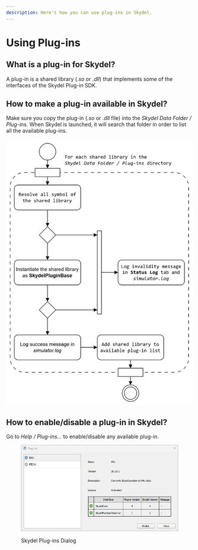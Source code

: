 ```yaml
---
description: Here's how you can use plug-ins in Skydel.
---
```


# Using Plug-ins

## What is a plug-in for Skydel?

A plug-in is a shared library (_.so_ or _.dll_) that implements some of the interfaces of the Skydel Plug-in SDK.

## How to make a plug-in available in Skydel?

Make sure you copy the plug-in (_.so_ or _.dll_ file) into the _Skydel Data Folder / Plug-ins._ When Skydel is launched, it will search that folder in order to list all the available plug-ins.

<picture><source srcset="../.gitbook/assets/cs_gitbook-using_plugins_load_dark.png" media="(prefers-color-scheme: dark)"><img src="../.gitbook/assets/cs_gitbook-using_plugins_load_light.png" alt="Skydel&#x27;s Plug-in Search at Startup"></picture>

## How to enable/disable a plug-in in Skydel?

Go to _Help / Plug-ins..._ to enable/disable any available plug-in.

<figure><img src="../.gitbook/assets/image (1) (1) (1).png" alt=""><figcaption><p>Skydel Plug-ins Dialog</p></figcaption></figure>
